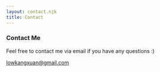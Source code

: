```yaml
---
layout: contact.njk
title: Contact
---
```

### Contact Me
<p>Feel free to contact me via email if you have any questions :)</p>
<a href = "mailto: lowkangxuan@gmail.com">lowkangxuan@gmail.com</a>